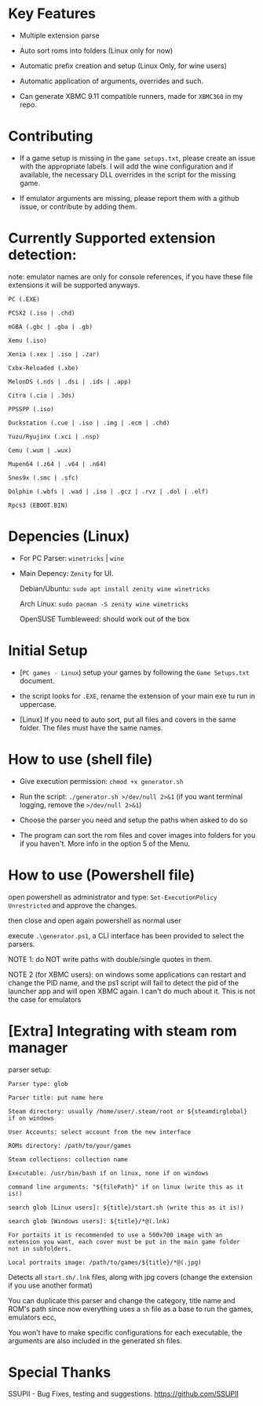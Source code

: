 # Key Features

- Multiple extension parse

- Auto sort roms into folders (Linux only for now)

- Automatic prefix creation and setup (Linux Only, for wine users)

- Automatic application of arguments, overrides and such.

- Can generate XBMC 9.11 compatible runners, made for `XBMC360` in my repo.

# Contributing

- If a game setup is missing in the `game setups.txt`, please create an issue with the appropriate labels.
  I will add the wine configuration and if available, the necessary DLL overrides in the script for the missing game.
  
- If emulator arguments are missing, please report them with a github issue, or contribute by adding them.


# Currently Supported extension detection:

note: emulator names are only for console references, if you have these file extensions it will be supported anyways.

```
PC (.EXE)

PCSX2 (.iso | .chd)

mGBA (.gbc | .gba | .gb)

Xemu (.iso)

Xenia (.xex | .iso | .zar)

Cxbx-Reloaded (.xbe)

MelonDS (.nds | .dsi | .ids | .app)

Citra (.cia | .3ds)

PPSSPP (.iso)

Duckstation (.cue | .iso | .img | .ecm | .chd)  

Yuzu/Ryujinx (.xci | .nsp)

Cemu (.wum | .wux)

Mupen64 (.z64 | .v64 | .n64)

Snes9x (.smc | .sfc)

Dolphin (.wbfs | .wad | .iso | .gcz | .rvz | .dol | .elf)

Rpcs3 (EBOOT.BIN)
```
# Depencies (Linux)

- For PC Parser:        `winetricks` | `wine` 

- Main Depency:         `Zenity` for UI.

  Debian/Ubuntu:        `sudo apt install zenity wine winetricks`

  Arch Linux: 	   	    `sudo pacman -S zenity wine winetricks`

  OpenSUSE Tumbleweed:   should work out of the box

# Initial Setup

- [`PC games - Linux`) setup your games by following the `Game Setups.txt` document.

- the script looks for `.EXE`, rename the extension of your main exe tu run in uppercase. 

- [Linux] If you need to auto sort, put all files and covers in the same folder. The files must have the same names. 

# How to use (shell file)

- Give execution permission: `chmod +x generator.sh`

- Run the script: `./generator.sh >/dev/null 2>&1` (if you want terminal logging, remove the `>/dev/null 2>&1`)

- Choose the parser you need and setup the paths when asked to do so

- The program can sort the rom files and cover images into folders for you if you haven't. More info in the option 5 of the Menu.

# How to use (Powershell file)

open powershell as administrator and type: `Set-ExecutionPolicy Unrestricted` and approve the changes.

then close and open again powershell as normal user 

execute  `.\generator.ps1`, a CLI interface has been provided to select the parsers.

NOTE 1: do NOT write paths with double/single quotes in them.

NOTE 2 (for XBMC users): on windows some applications can restart and change the PID name, and the ps1 script will fail to detect the pid of the launcher app
and will open XBMC again. I can't do much about it. This is not the case for emulators

# [Extra] Integrating with steam rom manager

parser setup:

```
Parser type: glob

Parser title: put name here

Steam directory: usually /home/user/.steam/root or ${steamdirglobal} if on windows

User Accounts: select account from the new interface

ROMs directory: /path/to/your/games

Steam collections: collection name

Executable: /usr/bin/bash if on linux, none if on windows

command line arguments: "${filePath}" if on linux (write this as it is!)

search glob [Linux users]: ${title}/start.sh (write this as it is!)

search glob [Windows users]: ${title}/*@(.lnk)

For portaits it is recommended to use a 500x700 image with an extension you want, each cover must be put in the main game folder
not in subfolders.

Local portraits image: /path/to/games/${title}/*@(.jpg)
```

Detects all `start.sh/.lnk` files, along with jpg covers (change the extension if you use another format)

You can duplicate this parser and change the category, title name and ROM's path since now everything uses a `sh` file as a base to run the games, emulators ecc,

You won't have to make specific configurations for each executable, the arguments are also included in the generated sh files.


# Special Thanks

SSUPII - Bug Fixes, testing and suggestions. https://github.com/SSUPII

